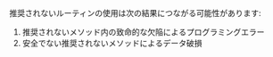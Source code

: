 
<p>   推奨されないルーティンの使用は次の結果につながる可能性があります:    <ol>         <li>推奨されないメソッド内の致命的な欠陥によるプログラミングエラー</li>         <li>安全でない推奨されないメソッドによるデータ破損</li>     </ol> </p
